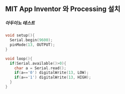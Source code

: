 ## MIT App Inventor 와 Processing 설치

##### 아두이노 테스트
```c
void setup(){
  Serial.begin(9600);
  pinMode(13, OUTPUT);
}

void loop(){
  if(Serial.available()>0){
    char a = Serial.read();
    if(a=='0') digitalWrite(13, LOW);
    if(a=='1') digitalWrite(13, HIGH);
  }
}
```
